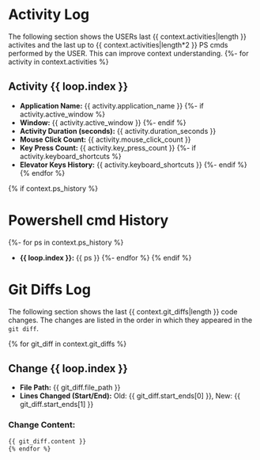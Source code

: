 # Activity Log
The following section shows the USERs last {{ context.activities|length }} activites and the last up to {{ context.activities|length*2 }} PS cmds performed by the USER. This can improve context understanding.
{%- for activity in context.activities %}

## Activity {{ loop.index }}
- **Application Name:** {{ activity.application_name }}
{%- if activity.active_window %}
- **Window:** {{ activity.active_window }}
{%- endif %}
- **Activity Duration (seconds):** {{ activity.duration_seconds }}
- **Mouse Click Count:** {{ activity.mouse_click_count }}
- **Key Press Count:** {{ activity.key_press_count }}
{%- if activity.keyboard_shortcuts %}
- **Elevator Keys History:** {{ activity.keyboard_shortcuts }}
{%- endif %}
{% endfor %}

{% if context.ps_history %}
# Powershell cmd History
{%- for ps in context.ps_history %}
- **{{ loop.index }}:** {{ ps }}
{%- endfor %}
{% endif %}

# Git Diffs Log
The following section shows the last {{ context.git_diffs|length }} code changes. The changes are listed in the order in which they appeared in the `git diff`.

{% for git_diff in context.git_diffs %}
## Change {{ loop.index }}
- **File Path:** {{ git_diff.file_path }}
- **Lines Changed (Start/End):** Old: {{ git_diff.start_ends[0] }}, New: {{ git_diff.start_ends[1] }}
### Change Content:
```txt
{{ git_diff.content }}
{% endfor %}